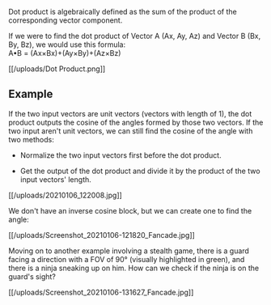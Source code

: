 Dot product is algebraically defined as the sum of the product of the corresponding vector component.

If we were to find the dot product of Vector A (Ax, Ay, Az) and Vector B (Bx, By, Bz), we would use this formula:\
A•B = (Ax×Bx)+(Ay×By)+(Az×Bz)

[[/uploads/Dot Product.png]]

## Example

If the two input vectors are unit vectors (vectors with length of 1), the dot product outputs the cosine of the angles formed by those two vectors. If the two input aren't unit vectors, we can still find the cosine of the angle with two methods:

- Normalize the two input vectors first before the dot product.

- Get the output of the dot product and divide it by the product of the two input vectors' length.

[[/uploads/20210106_122008.jpg]]

We don't have an inverse cosine block, but we can create one to find the angle:

[[/uploads/Screenshot_20210106-121820_Fancade.jpg]]

Moving on to another example involving a stealth game, there is a guard facing a direction with a FOV of 90° (visually highlighted in green), and there is a ninja sneaking up on him. How can we check if the ninja is on the guard's sight?

[[/uploads/Screenshot_20210106-131627_Fancade.jpg]]